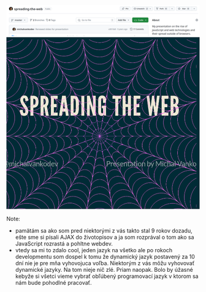<img class="" src="img/spreading-github.png">
<img class="r-stretch" src="img/spreading-the-web.png">

Note:

- pamätám sa ako som pred niektorými z vás takto stal 9 rokov dozadu, ešte sme si písali AJAX do životopisov a ja som rozprával o tom ako sa JavaScript rozrastá a pohltne webdev.
- vtedy sa mi to zdalo cool, jeden jazyk na všetko ale po rokoch developmentu som dospel k tomu že dynamický jazyk postavený za 10 dní nie je pre mňa vyhovojuca voľba. Niektorým z vás môžu vyhovovať dynamické jazyky. Na tom nieje nič zlé. Priam naopak. Bolo by úžasné kebyže si všetci vieme vybrať obľúbený programovací jazyk v ktorom sa nám bude pohodlné pracovať.


